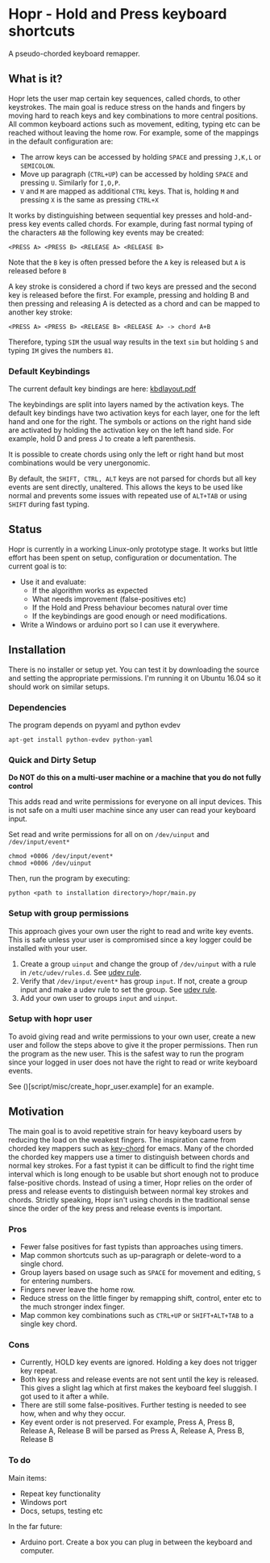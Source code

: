 # Hopr - Hold and Press keyboard shortcuts
A pseudo-chorded keyboard remapper.

## What is it?
Hopr lets the user map certain key sequences, called chords, to other keystrokes. The main goal is reduce stress on the hands and fingers by moving hard to reach keys and key combinations to more central positions. All common keyboard actions such as movement, editing, typing etc can be reached without leaving the home row. For example, some of the mappings in the default configuration are:

* The arrow keys can be accessed by holding `SPACE` and pressing `J,K,L` or `SEMICOLON`. 
* Move up paragraph (`CTRL+UP`) can be accessed by holding `SPACE` and pressing `U`. Similarly for `I,O,P`.
* `V` and `M` are mapped as additional `CTRL` keys. That is, holding `M` and pressing `X` is the same as pressing `CTRL+X`

It works by distinguishing between sequential key presses and hold-and-press key events called chords. For example, during fast normal typing of the characters `AB` the following key events may be created:

    <PRESS A> <PRESS B> <RELEASE A> <RELEASE B>

Note that the `B` key is often pressed before the `A` key is released but `A` is released before `B`

A key stroke is considered a chord if two keys are pressed and the second key is released before the first. For example, pressing and holding B and then pressing and releasing A is detected as a chord and can be mapped to another key stroke:

    <PRESS A> <PRESS B> <RELEASE B> <RELEASE A> -> chord A+B
    
Therefore, typing `SIM` the usual way results in the text `sim` but holding `S` and typing `IM` gives the numbers `81`.

### Default Keybindings
The current default key bindings are here: [kbdlayout.pdf](doc/kbdlayout.pdf)

The keybindings are split into layers named by the activation keys. The default key bindings have two activation keys for each layer, one for the left hand and one for the right. The symbols or actions on the right hand side are activated by holding the activation key on the left hand side. For example, hold D and press J to create a left parenthesis.

It is possible to create chords using only the left or right hand but most combinations would be very unergonomic. 

By default, the `SHIFT, CTRL, ALT` keys are not parsed for chords but all key events are sent directly, unaltered. This allows the keys to be used like normal and prevents some issues with repeated use of `ALT+TAB` or using `SHIFT` during fast typing.

## Status
Hopr is currently in a working Linux-only prototype stage. It works but little effort has been spent on setup, configuration or documentation. The current goal is to:

* Use it and evaluate:
  * If the algorithm works as expected
  * What needs improvement (false-positives etc)
  * If the Hold and Press behaviour becomes natural over time
  * If the keybindings are good enough or need modifications.
* Write a Windows or arduino port so I can use it everywhere.

## Installation

There is no installer or setup yet. You can test it by downloading the source and setting the appropriate permissions. I'm running it on Ubuntu 16.04 so it should work on similar setups.

### Dependencies
The program depends on pyyaml and python evdev 

    apt-get install python-evdev python-yaml

### Quick and Dirty Setup

**Do NOT do this on a multi-user machine or a machine that you do not fully control**

This adds read and write permissions for everyone on all input devices. This is not safe on a multi user machine since any user can read your keyboard input.

Set read and write permissions for all on on `/dev/uinput` and `/dev/input/event*`

    chmod +0006 /dev/input/event*
    chmod +0006 /dev/uinput
   
Then, run the program by executing:

    python <path to installation directory>/hopr/main.py

### Setup with group permissions

This approach gives your own user the right to read and write key events. This is safe unless your user is compromised since a key logger could be installed with your user.

1. Create a group `uinput` and change the group of `/dev/uinput` with a rule in `/etc/udev/rules.d`. See [udev rule](script/misc/91_hopr.rules).
1. Verify that `/dev/input/event*` has group `input`. If not, create a group input and make a udev rule to set the group. See [udev rule](script/misc/91_hopr.rules).
1. Add your own user to groups `input` and `uinput`.


### Setup with hopr user

To avoid giving read and write permissions to your own user, create a new user and follow the steps above to give it the proper permissions. Then run the program as the new user. This is the safest way to run the program since your logged in user does not have the right to read or write keyboard events.

See ()[script/misc/create_hopr_user.example] for an example.


## Motivation
The main goal is to avoid repetitive strain for heavy keyboard users by reducing the load on the weakest fingers. The inspiration came from chorded key mappers such as [key-chord](https://www.emacswiki.org/emacs/KeyChord) for emacs. Many of the chorded the chorded key mappers use a timer to distinguish between chords and normal key strokes. For a fast typist it can be difficult to find the right time interval which is long enough to be usable but short enough not to produce false-positive chords. Instead of using a timer, Hopr relies on the order of press and release events to distinguish between normal key strokes and chords. Strictly speaking, Hopr isn't using chords in the traditional sense since the order of the key press and release events is important. 

### Pros
* Fewer false positives for fast typists than approaches using timers.
* Map common shortcuts such as up-paragraph or delete-word to a single chord. 
* Group layers based on usage such as `SPACE` for movement and editing, `S` for entering numbers.
* Fingers never leave the home row. 
* Reduce stress on the little finger by remapping shift, control, enter etc to the much stronger index finger.
* Map common key combinations such as `CTRL+UP` or `SHIFT+ALT+TAB` to a single key chord. 

### Cons
* Currently, HOLD key events are ignored. Holding a key does not trigger key repeat.
* Both key press and release events are not sent until the key is released. This gives a slight lag which at first makes the keyboard feel sluggish. I got used to it after a while.
* There are still some false-positives. Further testing is needed to see how, when and why they occur. 
* Key event order is not preserved. For example, Press A, Press B, Release A, Release B will be parsed as Press A, Release A, Press B, Release B


### To do

Main items:

* Repeat key functionality
* Windows port
* Docs, setups, testing etc

In the far future:

* Arduino port. Create a box you can plug in between the keyboard and computer. 
